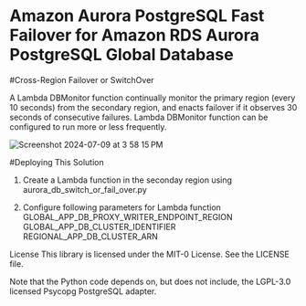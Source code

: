 # Amazon Aurora PostgreSQL Fast Failover for Amazon RDS Aurora PostgreSQL Global Database

#Cross-Region Failover or SwitchOver

A Lambda DBMonitor function continually monitor the primary region (every 10 seconds) from the secondary region, and enacts failover if it observes 30 seconds of consecutive failures. Lambda DBMonitor function can be configured to run more or less frequently.

![Screenshot 2024-07-09 at 3 58 15 PM](https://github.com/justinaws/amazon-aurora-global-database-endpoint-management/assets/147440980/60a409fa-7304-4902-98dd-473ce28da62c)

#Deploying This Solution

1. Create a Lambda function in the seconday region using aurora_db_switch_or_fail_over.py 

2.  Configure following parameters for Lambda function
     GLOBAL_APP_DB_PROXY_WRITER_ENDPOINT_REGION
     GLOBAL_APP_DB_CLUSTER_IDENTIFIER
     REGIONAL_APP_DB_CLUSTER_ARN
     
License
This library is licensed under the MIT-0 License. See the LICENSE file.

Note that the Python code depends on, but does not include, the LGPL-3.0 licensed Psycopg PostgreSQL adapter.
